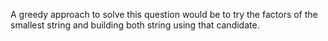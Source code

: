 A greedy approach to solve this question would be to try the factors of the smallest string and building both string using that candidate.